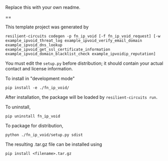 Replace this with your own readme.

==

This template project was generated by

    resilient-circuits codegen -p fn_ip_void [-f fn_ip_void_request] [-w example_ipvoid_threat_log example_ipvoid_verify_email_domain example_ipvoid_dns_lookup example_ipvoid_get_ssl_certificate_information example_ipvoid_domain_blacklist_check example_ipvoidip_reputation]


You must edit the `setup.py` before distribution;
it should contain your actual contact and license information.

To install in "development mode"

    pip install -e ./fn_ip_void/

After installation, the package will be loaded by `resilient-circuits run`.


To uninstall,

    pip uninstall fn_ip_void


To package for distribution,

    python ./fn_ip_void/setup.py sdist

The resulting .tar.gz file can be installed using

    pip install <filename>.tar.gz
